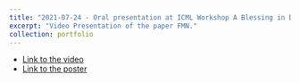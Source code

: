 ```yaml
---
title: "2021-07-24 - Oral presentation at ICML Workshop A Blessing in Disguise: The Prospects and Perils of Adversarial Machine Learning, for the paper "Fast Minimum-norm Adversarial Attacks through Adaptive Norm Constraints"
excerpt: "Video Presentation of the paper FMN."
collection: portfolio
---
```


* [Link to the video](https://recorder-v3.slideslive.com/#/share?share=41427&s=d319bdd5-504c-444d-a41f-d88d414e691a)
* [Link to the poster](http://maurapintor.github.io/files/2021_ICML-AML_FMN.pdf)

